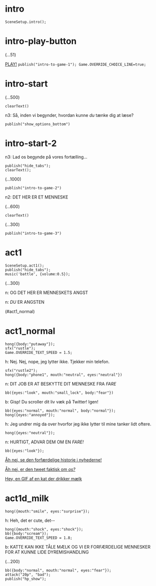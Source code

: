 # intro

`SceneSetup.intro();`

# intro-play-button

(...51)

[PLAY!](#intro-start) `publish("intro-to-game-1"); Game.OVERRIDE_CHOICE_LINE=true;`

# intro-start

(...500)

`clearText()`

n3:  Så, inden vi begynder, hvordan kunne *du* tænke dig at læse?

`publish("show_options_bottom")`

# intro-start-2

n3:  Lad os begynde på vores fortælling...

```
publish("hide_tabs");
clearText();
```

(...1000)

`publish("intro-to-game-2")`

n2: DET HER ER ET MENNESKE

(...600)

`clearText()`

(...300)

`publish("intro-to-game-3")`

# act1

```
SceneSetup.act1();
publish("hide_tabs");
music('battle', {volume:0.5});
```

(...300)

n: OG DET HER ER MENNESKETS ANGST

n:  _DU_ ER ANGSTEN

(#act1_normal)


# act1_normal

```
hong({body:"putaway"});
sfx("rustle");
Game.OVERRIDE_TEXT_SPEED = 1.5;
```

h: Nej. Nej, nope, jeg lytter ikke. Tjekker min telefon.

```
sfx("rustle2");
hong({body:"phone1", mouth:"neutral", eyes:"neutral"})
```

n: DIT JOB ER AT BESKYTTE DIT MENNESKE FRA *FARE*

`bb({eyes:"look", mouth:"small_lock", body:"fear"})`

b: Gisp! Du scroller dit liv væk på Twitter! Igen!

```
bb({eyes:"normal", mouth:"normal", body:"normal"});
hong({eyes:"annoyed"});
```

h: Jeg undrer mig da over hvorfor jeg ikke lytter til mine tanker lidt oftere.

`hong({eyes:"neutral"});`

n: HURTIGT, ADVAR DEM OM EN *FARE!*

```
bb({eyes:"look"});
```

[Åh nej, se den forfærdelige historie i nyhederne!](#act1d_news)

[Åh nej, er den tweet faktisk om *os?*](#act1d_subtweet)

[Hey, en GIF af en kat der drikker mælk](#act1d_milk)

# act1d_milk

`hong({mouth:"smile", eyes:"surprise"});`

h: Heh, det er cute, det--

```
hong({mouth:"shock", eyes:"shock"});
bb({body:"scream"});
Game.OVERRIDE_TEXT_SPEED = 1.8;
```

b: KATTE KAN IKKE TÅLE MÆLK OG VI ER FORFÆRDELIGE MENNESKER FOR AT KUNNE LIDE DYREMISHANDLING

(...200)

```
bb({body:"normal", mouth:"normal", eyes:"fear"});
attack("20p", "bad");
publish("hp_show");
```



